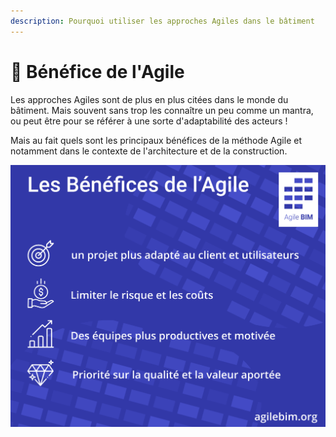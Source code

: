 ```yaml
---
description: Pourquoi utiliser les approches Agiles dans le bâtiment
---
```


# 🎯 Bénéfice de l'Agile

Les approches Agiles sont de plus en plus citées dans le monde du bâtiment. Mais souvent sans trop les connaître un peu comme un mantra, ou peut être pour se référer à une sorte d'adaptabilité des acteurs !   
  
Mais au fait quels sont les principaux bénéfices de la méthode Agile et notamment dans le contexte de l'architecture et de la construction.  


![B&#xE9;n&#xE9;fice des approches l&apos;agile](../.gitbook/assets/agile-bim-benefices.png)

